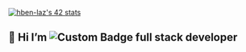 


<a href="https://github.com/oakoudad/badge42"><img src="https://badge.mediaplus.ma/greenbinary/hben-laz" alt="hben-laz's 42 stats" /></a>


## 👋 Hi  I’m   ![Custom Badge](https://img.shields.io/badge/HAMZA_BEN_LAAZIZ-Ged?color=green) full stack developer




